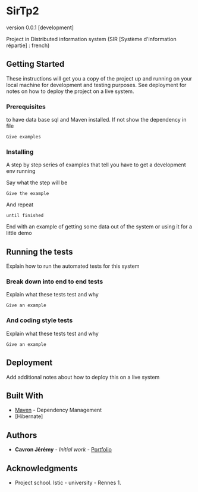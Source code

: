 # SirTp2

version 0.0.1 [development]

Project in Distributed information system (SIR [Système d'information répartie] : french)

## Getting Started

These instructions will get you a copy of the project up and running on your local machine for development and testing purposes. See deployment for notes on how to deploy the project on a live system.

### Prerequisites

to have data base sql and Maven installed. If not show the dependency in file

```
Give examples
```

### Installing

A step by step series of examples that tell you have to get a development env running

Say what the step will be

```
Give the example
```

And repeat

```
until finished
```

End with an example of getting some data out of the system or using it for a little demo

## Running the tests

Explain how to run the automated tests for this system

### Break down into end to end tests

Explain what these tests test and why

```
Give an example
```

### And coding style tests

Explain what these tests test and why

```
Give an example
```

## Deployment

Add additional notes about how to deploy this on a live system

## Built With

* [Maven](https://maven.apache.org/) - Dependency Management
* [Hibernate]


## Authors

* **Cavron Jérémy** - *Initial work* - [Portfolio](http://www.dbs.bzh/portfolio)


## Acknowledgments

* Project school. Istic - university - Rennes 1.

